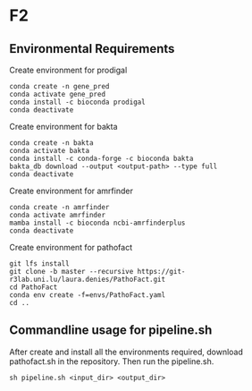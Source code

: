 # F2

## Environmental Requirements

Create environment for prodigal
```
conda create -n gene_pred
conda activate gene_pred
conda install -c bioconda prodigal
conda deactivate
```

Create environment for bakta
```
conda create -n bakta
conda activate bakta
conda install -c conda-forge -c bioconda bakta
bakta_db download --output <output-path> --type full
conda deactivate 
```

Create environment for amrfinder
```
conda create -n amrfinder
conda activate amrfinder
mamba install -c bioconda ncbi-amrfinderplus
conda deactivate
```

Create environment for pathofact
```
git lfs install
git clone -b master --recursive https://git-r3lab.uni.lu/laura.denies/PathoFact.git
cd PathoFact
conda env create -f=envs/PathoFact.yaml
cd ..
```

## Commandline usage for pipeline.sh
After create and install all the environments required, download pathofact.sh in the repository.
Then run the pipeline.sh.

```
sh pipeline.sh <input_dir> <output_dir>
```
